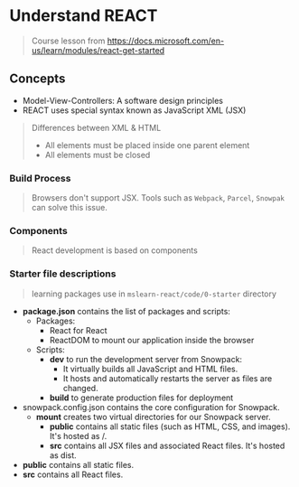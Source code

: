 # Understand REACT

> Course lesson from https://docs.microsoft.com/en-us/learn/modules/react-get-started

## Concepts

- Model-View-Controllers: A software design principles  
- REACT uses special syntax known as JavaScript XML (JSX)

> Differences between XML & HTML
> * All elements must be placed inside one parent element
> * All elements must be closed

### Build Process

> Browsers don't support JSX. Tools such as `Webpack`, `Parcel`, `Snowpak` can solve this issue.

### Components

> React development is based on components 

### Starter file descriptions

> learning packages use in `mslearn-react/code/0-starter` directory

* __package.json__ contains the list of packages and scripts:
    * Packages:
        * React for React
        * ReactDOM to mount our application inside the browser
    * Scripts:
        * __dev__ to run the development server from Snowpack:
            * It virtually builds all JavaScript and HTML files.    
            * It hosts and automatically restarts the server as files are changed.
        * __build__ to generate production files for deployment
* snowpack.config.json contains the core configuration for Snowpack.
    * __mount__ creates two virtual directories for our Snowpack server.
        * __public__ contains all static files (such as HTML, CSS, and images). It's hosted as /.
        * __src__ contains all JSX files and associated React files. It's hosted as dist.
* __public__ contains all static files.
* __src__ contains all React files.